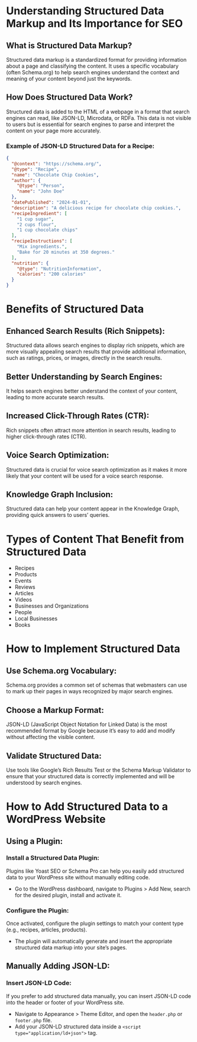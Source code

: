 # Understanding Structured Data Markup and Its Importance for SEO

## What is Structured Data Markup?

Structured data markup is a standardized format for providing information about a page and classifying the content. It uses a specific vocabulary (often Schema.org) to help search engines understand the context and meaning of your content beyond just the keywords.

## How Does Structured Data Work?

Structured data is added to the HTML of a webpage in a format that search engines can read, like JSON-LD, Microdata, or RDFa. This data is not visible to users but is essential for search engines to parse and interpret the content on your page more accurately.

### Example of JSON-LD Structured Data for a Recipe:

```json
{
  "@context": "https://schema.org/",
  "@type": "Recipe",
  "name": "Chocolate Chip Cookies",
  "author": {
    "@type": "Person",
    "name": "John Doe"
  },
  "datePublished": "2024-01-01",
  "description": "A delicious recipe for chocolate chip cookies.",
  "recipeIngredient": [
    "1 cup sugar",
    "2 cups flour",
    "1 cup chocolate chips"
  ],
  "recipeInstructions": [
    "Mix ingredients.",
    "Bake for 20 minutes at 350 degrees."
  ],
  "nutrition": {
    "@type": "NutritionInformation",
    "calories": "200 calories"
  }
}
```

# Benefits of Structured Data

## Enhanced Search Results (Rich Snippets):
Structured data allows search engines to display rich snippets, which are more visually appealing search results that provide additional information, such as ratings, prices, or images, directly in the search results.

## Better Understanding by Search Engines:
It helps search engines better understand the context of your content, leading to more accurate search results.

## Increased Click-Through Rates (CTR):
Rich snippets often attract more attention in search results, leading to higher click-through rates (CTR).

## Voice Search Optimization:
Structured data is crucial for voice search optimization as it makes it more likely that your content will be used for a voice search response.

## Knowledge Graph Inclusion:
Structured data can help your content appear in the Knowledge Graph, providing quick answers to users’ queries.

# Types of Content That Benefit from Structured Data
- Recipes
- Products
- Events
- Reviews
- Articles
- Videos
- Businesses and Organizations
- People
- Local Businesses
- Books

# How to Implement Structured Data

## Use Schema.org Vocabulary:
Schema.org provides a common set of schemas that webmasters can use to mark up their pages in ways recognized by major search engines.

## Choose a Markup Format:
JSON-LD (JavaScript Object Notation for Linked Data) is the most recommended format by Google because it’s easy to add and modify without affecting the visible content.

## Validate Structured Data:
Use tools like Google’s Rich Results Test or the Schema Markup Validator to ensure that your structured data is correctly implemented and will be understood by search engines.

# How to Add Structured Data to a WordPress Website

## Using a Plugin:
### Install a Structured Data Plugin:
Plugins like Yoast SEO or Schema Pro can help you easily add structured data to your WordPress site without manually editing code.

- Go to the WordPress dashboard, navigate to Plugins > Add New, search for the desired plugin, install and activate it.

### Configure the Plugin:
Once activated, configure the plugin settings to match your content type (e.g., recipes, articles, products).

- The plugin will automatically generate and insert the appropriate structured data markup into your site’s pages.

## Manually Adding JSON-LD:
### Insert JSON-LD Code:
If you prefer to add structured data manually, you can insert JSON-LD code into the header or footer of your WordPress site.

- Navigate to Appearance > Theme Editor, and open the `header.php` or `footer.php` file.
- Add your JSON-LD structured data inside a `<script type="application/ld+json">` tag.
